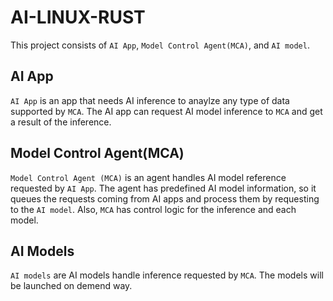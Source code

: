 # AI-LINUX-RUST
This project consists of `AI App`, `Model Control Agent(MCA)`, and `AI model`.

## AI App
`AI App` is an app that needs AI inference to anaylze any type of data supported by `MCA`. The AI app can request AI model inference to `MCA` and get a result of the inference.

## Model Control Agent(MCA)
`Model Control Agent (MCA)` is an agent handles AI model reference requested by `AI App`. The agent has predefined AI model information, so it queues the requests coming from AI apps and process them by requesting to the `AI model`. Also, `MCA` has control logic for the inference and each model.

## AI Models
`AI models` are AI models handle inference requested by `MCA`. The models will be launched on demend way.